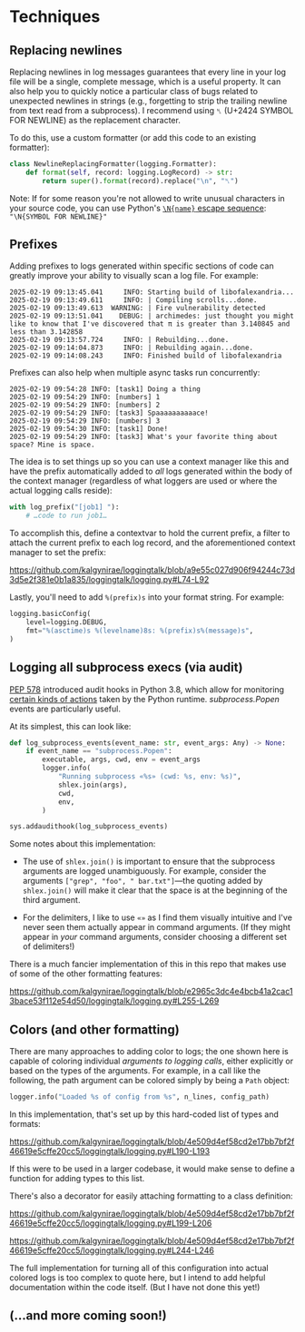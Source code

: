 # Techniques

## Replacing newlines

Replacing newlines in log messages guarantees that every line in your
log file will be a single, complete message, which is a useful property.
It can also help you to quickly notice a particular class of bugs
related to unexpected newlines in strings (e.g., forgetting to strip the
trailing newline from text read from a subprocess). I recommend using
`␤` (U+2424 SYMBOL FOR NEWLINE) as the replacement character.

To do this, use a custom formatter (or add this code to an existing
formatter):

```python
class NewlineReplacingFormatter(logging.Formatter):
    def format(self, record: logging.LogRecord) -> str:
        return super().format(record).replace("\n", "␤")
```

Note: If for some reason you're not allowed to write unusual characters
in your source code, you can use Python's [`\N{name}` escape
sequence](https://docs.python.org/3/reference/lexical_analysis.html#escape-sequences):
`"\N{SYMBOL FOR NEWLINE}"`

## Prefixes

Adding prefixes to logs generated within specific sections of code can
greatly improve your ability to visually scan a log file. For example:

```
2025-02-19 09:13:45.041     INFO: Starting build of libofalexandria...
2025-02-19 09:13:49.611     INFO: | Compiling scrolls...done.
2025-02-19 09:13:49.613  WARNING: | Fire vulnerability detected
2025-02-19 09:13:51.041    DEBUG: | archimedes: just thought you might like to know that I've discovered that π is greater than 3.140845 and less than 3.142858
2025-02-19 09:13:57.724     INFO: | Rebuilding...done.
2025-02-19 09:14:04.873     INFO: | Rebuilding again...done.
2025-02-19 09:14:08.243     INFO: Finished build of libofalexandria
```

Prefixes can also help when multiple async tasks run concurrently:

```
2025-02-19 09:54:28 INFO: [task1] Doing a thing
2025-02-19 09:54:29 INFO: [numbers] 1
2025-02-19 09:54:29 INFO: [numbers] 2
2025-02-19 09:54:29 INFO: [task3] Spaaaaaaaaaace!
2025-02-19 09:54:29 INFO: [numbers] 3
2025-02-19 09:54:30 INFO: [task1] Done!
2025-02-19 09:54:29 INFO: [task3] What's your favorite thing about space? Mine is space.
```

The idea is to set things up so you can use a context manager like this
and have the prefix automatically added to *all* logs generated within
the body of the context manager (regardless of what loggers are used or
where the actual logging calls reside):

```python
with log_prefix("[job1] "):
    # …code to run job1…
```

To accomplish this, define a contextvar to hold the current prefix,
a filter to attach the current prefix to each log record, and the
aforementioned context manager to set the prefix:

https://github.com/kalgynirae/loggingtalk/blob/a9e55c027d906f94244c73d3d5e2f381e0b1a835/loggingtalk/logging.py#L74-L92

Lastly, you'll need to add `%(prefix)s` into your format string. For
example:

```python
logging.basicConfig(
    level=logging.DEBUG,
    fmt="%(asctime)s %(levelname)8s: %(prefix)s%(message)s",
)
```

## Logging all subprocess execs (via audit)

[PEP 578](https://peps.python.org/pep-0578/) introduced audit
hooks in Python 3.8, which allow for monitoring [certain kinds of
actions](https://docs.python.org/3/library/audit_events.html) taken by
the Python runtime. *subprocess.Popen* events are particularly useful.

At its simplest, this can look like:

```python
def log_subprocess_events(event_name: str, event_args: Any) -> None:
    if event_name == "subprocess.Popen":
        executable, args, cwd, env = event_args
        logger.info(
            "Running subprocess «%s» (cwd: %s, env: %s)",
            shlex.join(args),
            cwd,
            env,
        )

sys.addaudithook(log_subprocess_events)
```

Some notes about this implementation:

* The use of `shlex.join()` is important to ensure that the subprocess
arguments are logged unambiguously. For example, consider the arguments
`["grep", "foo", " bar.txt"]`—the quoting added by `shlex.join()` will
make it clear that the space is at the beginning of the third argument.

* For the delimiters, I like to use `«»` as I find them visually
intuitive and I've never seen them actually appear in command arguments.
(If they might appear in *your* command arguments, consider choosing a
different set of delimiters!)

There is a much fancier implementation of this in this repo that makes
use of some of the other formatting features:

https://github.com/kalgynirae/loggingtalk/blob/e2965c3dc4e4bcb41a2cac13bace53f112e54d50/loggingtalk/logging.py#L255-L269

## Colors (and other formatting)

There are many approaches to adding color to logs; the one shown here
is capable of coloring individual *arguments to logging calls*, either
explicitly or based on the types of the arguments. For example, in a
call like the following, the path argument can be colored simply by being
a `Path` object:

```python
logger.info("Loaded %s of config from %s", n_lines, config_path)
```

In this implementation, that's set up by this hard-coded list of types
and formats:

https://github.com/kalgynirae/loggingtalk/blob/4e509d4ef58cd2e17bb7bf2f46619e5cffe20cc5/loggingtalk/logging.py#L190-L193

If this were to be used in a larger codebase, it would make sense to
define a function for adding types to this list.

There's also a decorator for easily attaching formatting to a class
definition:

https://github.com/kalgynirae/loggingtalk/blob/4e509d4ef58cd2e17bb7bf2f46619e5cffe20cc5/loggingtalk/logging.py#L199-L206

https://github.com/kalgynirae/loggingtalk/blob/4e509d4ef58cd2e17bb7bf2f46619e5cffe20cc5/loggingtalk/logging.py#L244-L246

The full implementation for turning all of this configuration into
actual colored logs is too complex to quote here, but I intend to add
helpful documentation within the code itself. (But I have not done this
yet!)

## (…and more coming soon!)
